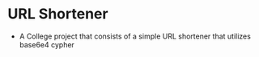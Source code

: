# URL Shortener


- A College project that consists of a simple URL shortener that utilizes base6e4 cypher


